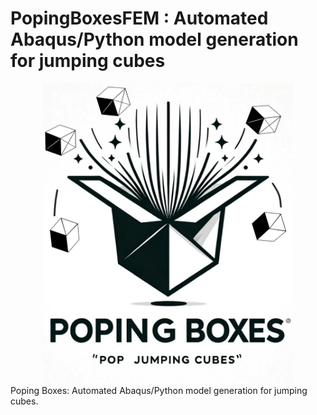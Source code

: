# PopingBoxesFEM : Automated Abaqus/Python model generation for jumping cubes


<div align="center">
    <img src="images/Pop_box.png" width = "400">
</div>
Poping Boxes: Automated Abaqus/Python model generation for jumping cubes.
